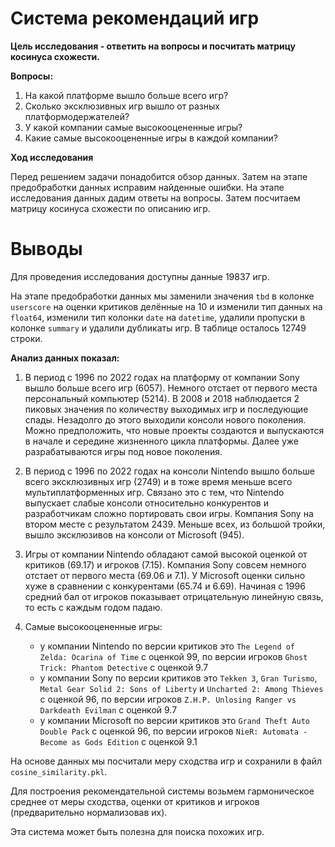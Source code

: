 # Система рекомендаций игр

**Цель исследования - ответить на вопросы и посчитать матрицу косинуса схожести.**

**Вопросы:**
1. На какой платформе вышло больше всего игр?
2. Сколько эксклюзивных игр вышло от разных платформодержателей?
3. У какой компании самые высокооцененные игры?
4. Какие самые высокооцененные игры в каждой компании?

**Ход исследования**

Перед решением задачи понадобится обзор данных. Затем на этапе предобработки данных исправим найденные ошибки. На этапе исследования данных дадим ответы на вопросы. Затем посчитаем матрицу косинуса схожести по описанию игр.


# Выводы

Для проведения исследования доступны данные 19837 игр.

На этапе предобработки данных мы заменили значения `tbd` в колонке `userscore` на оценки критиков делённые на 10 и изменили тип данных на `float64`, изменили тип колонки `date` на `datetime`, удалили пропуски в колонке `summary` и удалили дубликаты игр. В таблице осталось 12749 строки.

**Анализ данных показал:**

1. В период с 1996 по 2022 годах на платформу от компании Sony вышло больше всего игр (6057). Немного отстает от первого места персональный компьютер (5214). В 2008 и 2018 наблюдается 2 пиковых значения по количеству выходимых игр и последующие спады. Незадолго до этого выходили консоли нового поколения. Можно предположить, что новые проекты создаются и выпускаются в начале и середине жизненного цикла платформы. Далее уже разрабатываются игры под новое поколения.

2. В период с 1996 по 2022 годах на консоли Nintendo вышло больше всего эксклюзивных игр (2749) и в тоже время меньше всего мультиплатформенных игр. Связано это с тем, что Nintendo выпускает слабые консоли относительно конкурентов и разработчикам сложно портировать свои игры. Компания Sony на втором месте с результатом 2439. Меньше всех, из большой тройки, вышло эксклюзивов на консоли от Microsoft (945).

3. Игры от компании Nintendo обладают самой высокой оценкой от критиков (69.17) и игроков (7.15). Компания Sony совсем немного отстает от первого места (69.06 и 7.1). У Microsoft оценки сильно хуже в сравнении с конкурентами (65.74 и 6.69). Начиная с 1996 средний бал от игроков показывает отрицательную линейную связь, то есть с каждым годом падаю.

4. Самые высокооцененные игры: 
    - у компании Nintendo по версии критиков это `The Legend of Zelda: Ocarina of Time` с оценкой 99, по версии игроков `Ghost Trick: Phantom Detective` с оценкой 9.7
    - у компании Sony по версии критиков это `Tekken 3`, `Gran Turismo`, `Metal Gear Solid 2: Sons of Liberty` и `Uncharted 2: Among Thieves` с оценкой 96, по версии игроков `Z.H.P. Unlosing Ranger vs Darkdeath Evilman` с оценкой 9.7
    - у компании Microsoft по версии критиков это `Grand Theft Auto Double Pack` с оценкой 96, по версии игроков `NieR: Automata - Become as Gods Edition` с оценкой 9.1


На основе данных мы посчитали меру сходства игр и сохранили в файл `cosine_similarity.pkl`.  

Для построения рекомендательной системы возьмем гармоническое среднее от меры сходства, оценки от критиков и игроков (предварительно нормализовав их). 

Эта система может быть полезна для поиска похожих игр.